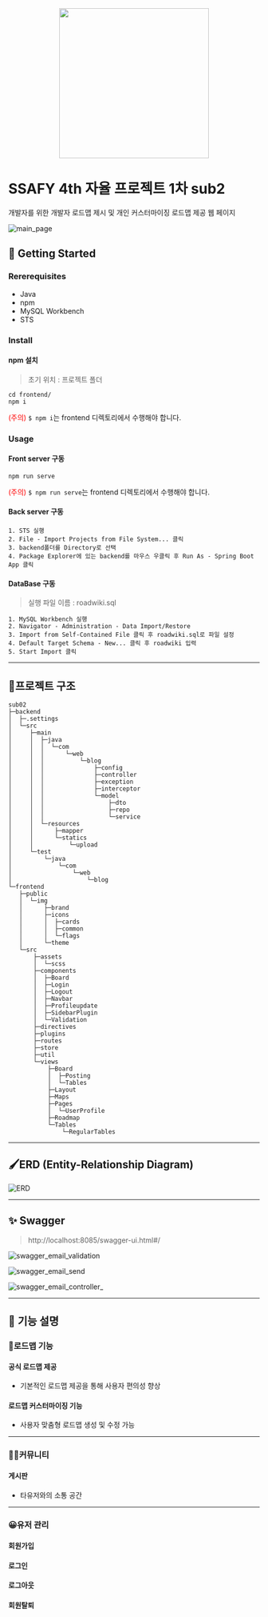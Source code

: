 

<center>
    <img src="documents/roadwiki_logo.png" height="300">
</center>


 



# SSAFY 4th 자율 프로젝트 1차 sub2

개발자를 위한 개발자 로드맵 제시 및 개인 커스터마이징 로드맵 제공 웹 페이지

![main_page](documents/main_page.PNG)

## 🚀 Getting Started

### Rererequisites

- Java
- npm
- MySQL Workbench
- STS

###  Install

#### npm 설치

> 초기 위치 : 프로젝트 폴더

```
cd frontend/
npm i
```

<span style="color: red;">(주의)</span> `$ npm i`는 frontend 디렉토리에서 수행해야 합니다.



### Usage

#### Front server 구동

```
npm run serve
```

<span style="color: red;">(주의)</span> `$ npm run serve`는 frontend 디렉토리에서 수행해야 합니다.



#### Back server 구동

```
1. STS 실행
2. File - Import Projects from File System... 클릭
3. backend폴더를 Directory로 선택
4. Package Explorer에 있는 backend를 마우스 우클릭 후 Run As - Spring Boot App 클릭
```



#### DataBase 구동

> 실행 파일 이름 : roadwiki.sql

```
1. MySQL Workbench 실행
2. Navigator - Administration - Data Import/Restore
3. Import from Self-Contained File 클릭 후 roadwiki.sql로 파일 설정
4. Default Target Schema - New... 클릭 후 roadwiki 입력
5. Start Import 클릭
```



---



## 📂프로젝트 구조

```
sub02
├─backend
│  ├─.settings
│  └─src
│     ├─main
│     │  ├─java
│     │  │  └─com
│     │  │      └─web
│     │  │          └─blog
│     │  │              ├─config
│     │  │              ├─controller
│     │  │              ├─exception
│     │  │              ├─interceptor
│     │  │              └─model
│     │  │                  ├─dto
│     │  │                  ├─repo
│     │  │                  └─service
│     │  └─resources
│     │      ├─mapper
│     │      └─statics
│     │          └─upload
│     └─test
│         └─java
│             └─com
│                 └─web
│                     └─blog
└─frontend
   ├─public
   │  └─img
   │      ├─brand
   │      ├─icons
   │      │  ├─cards
   │      │  ├─common
   │      │  └─flags
   │      └─theme
   └─src
       ├─assets
       │  └─scss
       ├─components
       │  ├─Board
       │  ├─Login
       │  ├─Logout
       │  ├─Navbar
       │  ├─Profileupdate
       │  ├─SidebarPlugin
       │  └─Validation
       ├─directives
       ├─plugins
       ├─routes
       ├─store
       ├─util
       └─views
           ├─Board
           │  ├─Posting
           │  └─Tables
           ├─Layout
           ├─Maps
           ├─Pages
           │  └─UserProfile
           ├─Roadmap
           └─Tables
               └─RegularTables
```



---

## 🖌ERD (Entity-Relationship Diagram)

![ERD](documents/ERD.png)



---

## ✨ Swagger

> http://localhost:8085/swagger-ui.html#/



![swagger_email_validation](documents/swagger_email_validation.png)

![swagger_email_send](documents/swagger_email_send.png)

![swagger_email_controller_](documents/swagger_email_controller_.png)



---



## 📜 기능 설명

### 🎨로드맵 기능

#### 공식 로드맵 제공

- 기본적인 로드맵 제공을 통해 사용자 편의성 향상

#### 로드맵 커스터마이징 기능

- 사용자 맞춤형 로드맵 생성 및 수정 가능

---

### 👩‍💻커뮤니티

#### 게시판

- 타유저와의 소통 공간

---

### 😀유저 관리

#### 회원가입

#### 로그인

#### 로그아웃

#### 회원탈퇴





